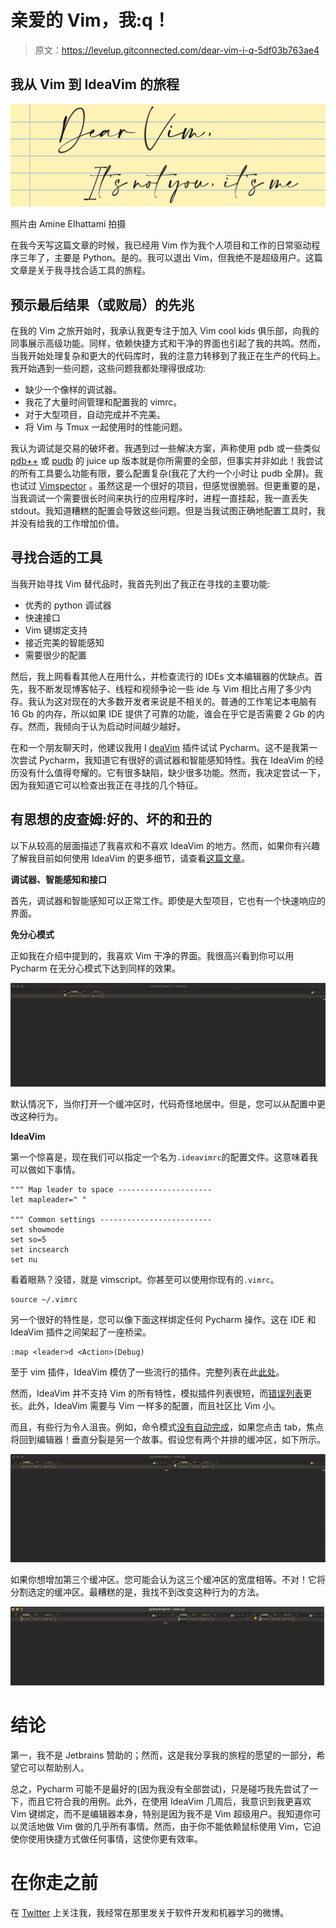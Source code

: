 # 亲爱的 Vim，我:q！

> 原文：<https://levelup.gitconnected.com/dear-vim-i-q-5df03b763ae4>

## 我从 Vim 到 IdeaVim 的旅程

![](img/6652689ddc8ee5ca87b0f73bae41d558.png)

照片由 Amine Elhattami 拍摄

在我今天写这篇文章的时候，我已经用 Vim 作为我个人项目和工作的日常驱动程序三年了，主要是 Python。是的。我可以退出 Vim，但我绝不是超级用户。这篇文章是关于我寻找合适工具的旅程。

## 预示最后结果（或败局）的先兆

在我的 Vim 之旅开始时，我承认我更专注于加入 Vim cool kids 俱乐部，向我的同事展示高级功能。同样，依赖快捷方式和干净的界面也引起了我的共鸣。然而，当我开始处理复杂和更大的代码库时，我的注意力转移到了我正在生产的代码上。我开始遇到一些问题，这些问题我都处理得很成功:

*   缺少一个像样的调试器。
*   我花了大量时间管理和配置我的 vimrc。
*   对于大型项目，自动完成并不完美。
*   将 Vim 与 Tmux 一起使用时的性能问题。

我认为调试是交易的破坏者。我遇到过一些解决方案，声称使用 pdb 或一些类似 [pdb++](https://github.com/pdbpp/pdbpp) 或 [pudb](https://pypi.org/project/pudb/) 的 juice up 版本就是你所需要的全部，但事实并非如此！我尝试的所有工具要么功能有限，要么配置复杂(我花了大约一个小时让 pudb 全屏)。我也试过 [Vimspector](https://github.com/puremourning/vimspector) 。虽然这是一个很好的项目，但感觉很脆弱。但更重要的是，当我调试一个需要很长时间来执行的应用程序时，进程一直挂起，我一直丢失 stdout。我知道糟糕的配置会导致这些问题。但是当我试图正确地配置工具时，我并没有给我的工作增加价值。

## 寻找合适的工具

当我开始寻找 Vim 替代品时，我首先列出了我正在寻找的主要功能:

*   优秀的 python 调试器
*   快速接口
*   Vim 键绑定支持
*   接近完美的智能感知
*   需要很少的配置

然后，我上网看看其他人在用什么，并检查流行的 IDEs 文本编辑器的优缺点。首先，我不断发现博客帖子、线程和视频争论一些 ide 与 Vim 相比占用了多少内存。我认为这对现在的大多数开发者来说是不相关的。普通的工作笔记本电脑有 16 Gb 的内存，所以如果 IDE 提供了可靠的功能，谁会在乎它是否需要 2 Gb 的内存。然而，我倾向于认为启动时间越少越好。

在和一个朋友聊天时，他建议我用 I [deaVim](https://plugins.jetbrains.com/plugin/164-ideavim) 插件试试 Pycharm。这不是我第一次尝试 Pycharm，我知道它有很好的调试器和智能感知特性。我在 IdeaVim 的经历没有什么值得夸耀的。它有很多缺陷，缺少很多功能。然而，我决定尝试一下，因为我知道它可以检查出我正在寻找的几个特征。

## 有思想的皮查姆:好的、坏的和丑的

以下从较高的层面描述了我喜欢和不喜欢 IdeaVim 的地方。然而，如果你有兴趣了解我目前如何使用 IdeaVim 的更多细节，请查看[这篇文章](https://towardsdatascience.com/the-essential-ideavim-remaps-291d4cd3971b)。

**调试器、智能感知和接口**

首先，调试器和智能感知可以正常工作。即使是大型项目，它也有一个快速响应的界面。

**免分心模式**

正如我在介绍中提到的，我喜欢 Vim 干净的界面。我很高兴看到你可以用 Pycharm 在无分心模式下达到同样的效果。

![](img/ec0232217ec1fda2110d2261cece3239.png)

默认情况下，当你打开一个缓冲区时，代码奇怪地居中。但是，您可以从配置中更改这种行为。

**IdeaVim**

第一个惊喜是，现在我们可以指定一个名为`.ideavimrc`的配置文件。这意味着我可以做如下事情。

```
""" Map leader to space ---------------------
let mapleader=" "

""" Common settings -------------------------
set showmode
set so=5
set incsearch
set nu
```

看着眼熟？没错，就是 vimscript。你甚至可以使用你现有的`.vimrc`。

```
source ~/.vimrc
```

另一个很好的特性是，您可以像下面这样绑定任何 Pycharm 操作。这在 IDE 和 IdeaVim 插件之间架起了一座桥梁。

```
:map <leader>d <Action>(Debug)
```

至于 vim 插件，IdeaVim 模仿了一些流行的插件。完整列表在此[此处](https://github.com/JetBrains/ideavim/wiki/Emulated-plugins)。

然而，IdeaVim 并不支持 Vim 的所有特性，模拟插件列表很短，而[错误列表](https://youtrack.jetbrains.com/issues/VIM?q=%23Unresolved%20sort%20by:%20votes)更长。此外，IdeaVim 需要与 Vim 一样多的配置，而且社区比 Vim 小。

而且，有些行为令人沮丧。例如，命令模式[没有自动完成](https://youtrack.jetbrains.com/issue/VIM-258)，如果您点击 tab，焦点将回到编辑器！垂直分裂是另一个故事。假设您有两个并排的缓冲区，如下所示。

![](img/c2f40da5182942b7759ee803dfe82c6b.png)

如果你想增加第三个缓冲区。您可能会认为这三个缓冲区的宽度相等。不对！它将分割选定的缓冲区。最糟糕的是，我找不到改变这种行为的方法。

![](img/153817903edef62992a8689a3ac79d02.png)

# 结论

第一，我不是 Jetbrains 赞助的；然而，这是我分享我的旅程的愿望的一部分，希望它可以帮助别人。

总之，Pycharm 可能不是最好的(因为我没有全部尝试)，只是碰巧我先尝试了一下，而且它符合我的用例。此外，在使用 IdeaVim 几周后，我意识到我更喜欢 Vim 键绑定，而不是编辑器本身，特别是因为我不是 Vim 超级用户。我知道你可以灵活地做 Vim 做的几乎所有事情。然而，由于你不能依赖鼠标使用 Vim，它迫使你使用快捷方式做任何事情，这使你更有效率。

# 在你走之前

在 [Twitter](https://twitter.com/amine_elhattami) 上关注我，我经常在那里发关于软件开发和机器学习的微博。